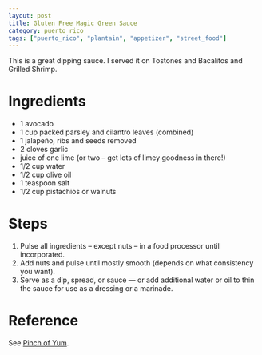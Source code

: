 ```yaml
---
layout: post
title: Gluten Free Magic Green Sauce
category: puerto_rico
tags: ["puerto_rico", "plantain", "appetizer", "street_food"]
---
```

This is a great dipping sauce.  I served it on Tostones and Bacalitos and Grilled Shrimp.

# Ingredients

* 1 avocado
* 1 cup packed parsley and cilantro leaves (combined)
* 1 jalapeño, ribs and seeds removed
* 2 cloves garlic
* juice of one lime (or two – get lots of limey goodness in there!)
* 1/2 cup water
* 1/2 cup olive oil
* 1 teaspoon salt
* 1/2 cup pistachios or walnuts

# Steps

1. Pulse all ingredients – except nuts – in a food processor until incorporated.
2. Add nuts and pulse until mostly smooth (depends on what consistency you want).
3. Serve as a dip, spread, or sauce — or add additional water or oil to thin the sauce for use as a dressing or a marinade.

# Reference

See [Pinch of Yum](https://pinchofyum.com/5-minute-magic-green-sauce).
